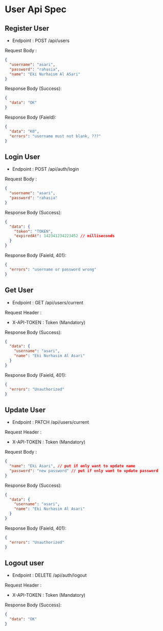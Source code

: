 # User Api Spec

## Register User

- Endpoint : POST /api/users

Request Body :

```json
{
  "username": "asari",
  "password": "rahasia",
  "name": "Eki Nurhaism Al ASari"
}
```

Response Body (Success):

```json
{
  "data": "OK"
}
```

Response Body (Faield):

```json
{
  "data": "KO",
  "errors": "username must not blank, ???"
}
```

## Login User

- Endpoint : POST /api/auth/login

Request Body :

```json
{
  "username": "asari",
  "password": "rahasia"
}
```

Response Body (Success):

```json
{
  "data": {
    "token": "TOKEN",
    "expiredAt": 142341234223452 // milliseconds
  }
}
```

Response Body (Faield, 401):

```json
{
  "errors": "username or password wrong"
}
```

## Get User

- Endpoint : GET /api/users/current

Request Header :

- X-API-TOKEN : Token (Mandatory)

Response Body (Success):

```json
{
  "data": {
    "username": "asari",
    "name": "Eki Nurhasim Al Asari"
  }
}
```

Response Body (Faield, 401):

```json
{
  "errors": "Unauthorized"
}
```

## Update User

- Endpoint : PATCH /api/users/current

Request Header :

- X-API-TOKEN : Token (Mandatory)

Request Body :

```json
{
  "name": "Eki Asari", // put if only want to update name
  "password": "new password" // put if only want to update password
}
```

Response Body (Success):

```json
{
  "data": {
    "username": "asari",
    "name": "Eki Nurhasim Al Asari"
  }
}
```

Response Body (Faield, 401):

```json
{
  "errors": "Unauthorized"
}
```

## Logout user

- Endpoint : DELETE /api/auth/logout

Request Header :

- X-API-TOKEN : Token (Mandatory)

Response Body (Success):

```json
{
  "data": "OK"
}
```
